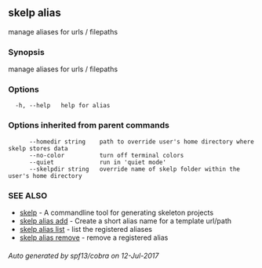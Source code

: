 ## skelp alias

manage aliases for urls / filepaths

### Synopsis


manage aliases for urls / filepaths

### Options

```
  -h, --help   help for alias
```

### Options inherited from parent commands

```
      --homedir string    path to override user's home directory where skelp stores data
      --no-color          turn off terminal colors
      --quiet             run in 'quiet mode'
      --skelpdir string   override name of skelp folder within the user's home directory
```

### SEE ALSO
* [skelp](skelp.md)	 - A commandline tool for generating skeleton projects
* [skelp alias add](skelp_alias_add.md)	 - Create a short alias name for a template url/path
* [skelp alias list](skelp_alias_list.md)	 - list the registered aliases
* [skelp alias remove](skelp_alias_remove.md)	 - remove a registered alias

###### Auto generated by spf13/cobra on 12-Jul-2017
